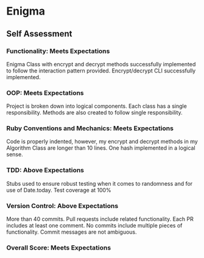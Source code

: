 # Enigma

## Self Assessment

### Functionality: Meets Expectations
Enigma Class with encrypt and decrypt methods successfully implemented to follow the interaction pattern provided. Encrypt/decrypt CLI successfully implemented.

### OOP: Meets Expectations
Project is broken down into logical components. Each class has a single responsibility. Methods are also created to follow single responsibility.  

### Ruby Conventions and Mechanics: Meets Expectations
Code is properly indented, however, my encrypt and decrypt methods in my Algorithm Class are longer than 10 lines. One hash implemented in a logical sense.

### TDD: Above Expectations
Stubs used to ensure robust testing when it comes to randomness and for use of Date.today. Test coverage at 100%

### Version Control: Above Expectations
More than 40 commits. Pull requests include related functionality. Each PR includes at least one comment. No commits include multiple pieces of functionality. Commit messages are not ambiguous.

### Overall Score: Meets Expectations 

